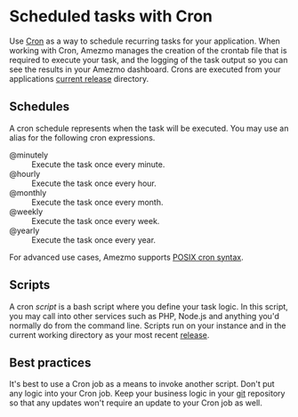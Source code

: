# Scheduled tasks with Cron

Use [Cron](https://man7.org/linux/man-pages/man8/cron.8.html)
as a way to schedule recurring tasks for your application.
When working with Cron, Amezmo manages the creation of the crontab file
that is required to execute your task, and the logging of the task output so you can
see the results in your Amezmo dashboard.
Crons are executed from your applications [current release](/docs/deployments/directories) directory.

## Schedules
A cron schedule represents when the task will be executed. You may use an alias for the following cron expressions.

<dl>
    <dt>@minutely</dt>
    <dd>Execute the task once every minute.</dd>
    <dt>@hourly</dt>
    <dd>Execute the task once every hour.</dd>
    <dt>@monthly</dt>
    <dd>Execute the task once every month.</dd>
    <dt>@weekly</dt>
    <dd>Execute the task once every week.</dd>
    <dt>@yearly</dt>
    <dd>Execute the task once every year.</dd>
</dl>

For advanced use cases,
Amezmo supports [POSIX cron syntax](https://pubs.opengroup.org/onlinepubs/9699919799/utilities/crontab.html#tag_20_25_07).

## Scripts

A cron *script* is a bash script where you define your task logic. In this script, you may call into other
services such as PHP, Node.js and anything you'd normally do from the command line. Scripts run on your instance and in the current working
directory as your most recent [release](/docs/deployments/releases).

## Best practices
It's best to use a Cron job as a means to invoke another script. Don't put any logic into your Cron job. Keep your business logic in your [git](/docs/git) repository so that any updates won't require an update to your Cron job as well.

